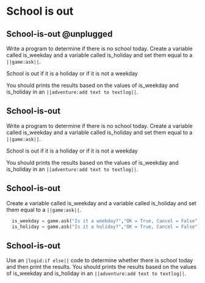 # School is out

## School-is-out @unplugged
Write a program to determine if there is no school today. Create a variable called is_weekday and a variable called is_holiday and set them equal to a ``||game:ask||``.

School is out if it is a holiday or if it is not a weekday

You should prints the results based on the values of is_weekday and is_holiday in an ``||adventure:add text to textlog||``.

## School-is-out
Write a program to determine if there is no school today. Create a variable called is_weekday and a variable called is_holiday and set them equal to a ``||game:ask||``.

School is out if it is a holiday or if it is not a weekday

You should prints the results based on the values of is_weekday and is_holiday in an ``||adventure:add text to textlog||``.


## School-is-out
Create a variable called is_weekday and a variable called is_holiday and set them equal to a ``||game:ask||``.



```python
  is_weekday = game.ask("Is it a weekday?","OK = True, Cancel = False")
  is_holiday = game.ask("Is it a holiday?","OK = True, Cancel = False")
```

## School-is-out
Use an ``|logid:if else||`` code to determine whether there is school today and then print the results.
You should prints the results based on the values of is_weekday and is_holiday in an ``||adventure:add text to textlog||``.
